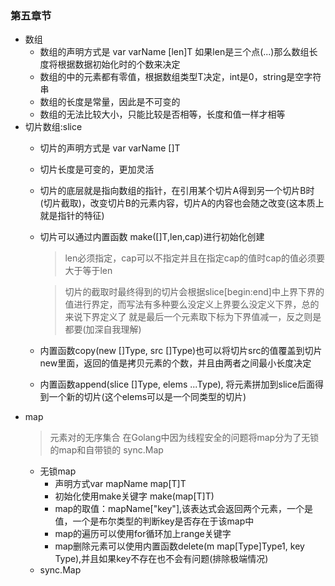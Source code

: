 ### 第五章节
 - 数组
   - 数组的声明方式是 var varName [len]T 如果len是三个点(...)那么数组长度将根据数据初始化时的个数来决定
   - 数组的中的元素都有零值，根据数组类型T决定，int是0，string是空字符串
   - 数组的长度是常量，因此是不可变的
   - 数组的无法比较大小，只能比较是否相等，长度和值一样才相等
 - 切片数组:slice
   - 切片的声明方式是 var varName []T
   - 切片长度是可变的，更加灵活 
   - 切片的底层就是指向数组的指针，在引用某个切片A得到另一个切片B时(切片截取)，改变切片B的元素内容，切片A的内容也会随之改变(这本质上就是指针的特征)
   - 切片可以通过内置函数 make([]T,len,cap)进行初始化创建
      > len必须指定，cap可以不指定并且在指定cap的值时cap的值必须要大于等于len 
     
      > 切片的截取时最终得到的切片会根据slice[begin:end]中上界下界的值进行界定，而写法有多种要么没定义上界要么没定义下界，总的来说下界定义了
     就是最后一个元素取下标为下界值减一，反之则是都要(加深自我理解) 
   - 内置函数copy(new []Type, src []Type)也可以将切片src的值覆盖到切片new里面，返回的值是拷贝元素的个数，并且由两者之间最小长度决定
   - 内置函数append(slice []Type, elems ...Type), 将元素拼加到slice后面得到一个新的切片(这个elems可以是一个同类型的切片)
 - map
   > 元素对的无序集合
   > 在Golang中因为线程安全的问题将map分为了无锁的map和自带锁的 sync.Map
     - 无锁map
       - 声明方式var mapName map[T]T
       - 初始化使用make关键字 make(map[T]T)
       - map的取值：mapName["key"],该表达式会返回两个元素，一个是值，一个是布尔类型的判断key是否存在于该map中
       - map的遍历可以使用for循环加上range关键字
       - map删除元素可以使用内置函数delete(m map[Type]Type1, key Type),并且如果key不存在也不会有问题(排除极端情况)
     - sync.Map